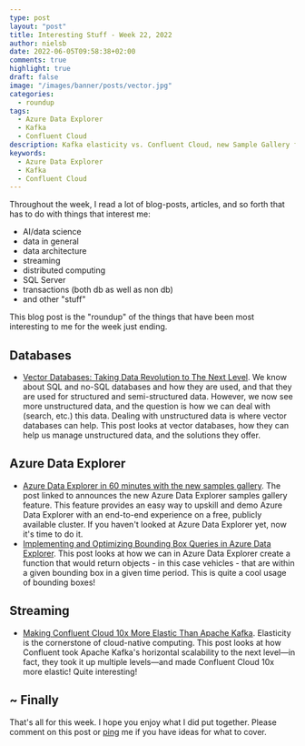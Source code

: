 ```yaml
---
type: post
layout: "post"
title: Interesting Stuff - Week 22, 2022
author: nielsb
date: 2022-06-05T09:58:38+02:00
comments: true
highlight: true
draft: false
image: "/images/banner/posts/vector.jpg"
categories:
  - roundup
tags:
  - Azure Data Explorer
  - Kafka
  - Confluent Cloud
description: Kafka elasticity vs. Confluent Cloud, new Sample Gallery for Azure Data Explorer, ADX & bounding boxes, and other interesting topics.
keywords:
  - Azure Data Explorer
  - Kafka
  - Confluent Cloud   
---
```


Throughout the week, I read a lot of blog-posts, articles, and so forth that has to do with things that interest me:

* AI/data science
* data in general
* data architecture
* streaming
* distributed computing
* SQL Server
* transactions (both db as well as non db)
* and other "stuff"

This blog post is the "roundup" of the things that have been most interesting to me for the week just ending.

<!--more-->

## Databases

* [Vector Databases: Taking Data Revolution to The Next Level][1]. We know about SQL and no-SQL databases and how they are used, and that they are used for structured and semi-structured data. However, we now see more unstructured data, and the question is how we can deal with (search, etc.) this data. Dealing with unstructured data is where vector databases can help. This post looks at vector databases, how they can help us manage unstructured data, and the solutions they offer.

## Azure Data Explorer

* [Azure Data Explorer in 60 minutes with the new samples gallery][2]. The post linked to announces the new Azure Data Explorer samples gallery feature. This feature provides an easy way to upskill and demo Azure Data Explorer with an end-to-end experience on a free, publicly available cluster. If you haven't looked at Azure Data Explorer yet, now it's time to do it.
* [Implementing and Optimizing Bounding Box Queries in Azure Data Explorer][3]. This post looks at how we can in Azure Data Explorer create a function that would return objects - in this case vehicles - that are within a given bounding box in a given time period. This is quite a cool usage of bounding boxes! 

## Streaming

* [Making Confluent Cloud 10x More Elastic Than Apache Kafka][4]. Elasticity is the cornerstone of cloud-native computing. This post looks at how Confluent took Apache Kafka's horizontal scalability to the next level—in fact, they took it up multiple levels—and made Confluent Cloud 10x more elastic! Quite interesting!

## ~ Finally

That's all for this week. I hope you enjoy what I did put together. Please comment on this post or [ping][ma] me if you have ideas for what to cover.

[ma]: mailto:niels.it.berglund@gmail.com
[mp]: https://blog.acolyer.org
[iq]: https://www.infoq.com/
[ew]: http://sqlonice.com/
[re]: http://blog.revolutionanalytics.com
[sqsk]: https://www.sqlskills.com
[mdaveyblog]: https://mdavey.wordpress.com/
[charlblog]: https://charlla.com/

[jovpop]: https://twitter.com/JovanPop_MSFT
[bobw]: https://twitter.com/bobwardms
[revod]: https://twitter.com/revodavid
[lonny]: https://twitter.com/sqL_handLe
[ewtw]: https://twitter.com/sqlOnIce
[buckw]: https://twitter.com/BuckWoodyMSFT
[mattw]: https://twitter.com/matthewwarren
[murba]: https://twitter.com/muratdemirbas
[daveda]: https://twitter.com/davidthecoder
[adcol]: https://twitter.com/adriancolyer
[jesrod]: https://twitter.com/jrdothoughts
[tomaz]: https://twitter.com/tomaz_tsql
[dataart]: https://twitter.com/dataartisans
[luis]: https://twitter.com/luis_de_sousa
[benstop]: https://twitter.com/benstopford
[conflu]: https://twitter.com/confluentinc
[tylert]: https://twitter.com/tyler_treat
[andrewng]: https://twitter.com/AndrewYNg
[lawr]: https://twitter.com/bytezn
[jue]: https://twitter.com/b0rk
[yan]: https://twitter.com/theburningmonk
[danny]: https://twitter.com/g9yuayon
[rmoff]: https://twitter.com/rmoff
[ryansw]: https://twitter.com/ryanswanstrom
[pabloc]: https://twitter.com/pabloc_ds
[mklep]: https://twitter.com/martinkl
[mdavey]: https://twitter.com/matt_davey
[jboner]: https://twitter.com/jboner
[joeduff]: https://twitter.com/funcOfJoe
[charl]: https://twitter.com/charllamprecht
[dbricks]: https://twitter.com/databricks
[adsit]: https://twitter.com/SitnikAdam
[vicky]: https://twitter.com/vickyharp
[dscentral]: https://twitter.com/DataScienceCtrl
[natemc]: https://twitter.com/natemcmaster
[ads]: https://twitter.com/azuredatastudio
[travw]: https://twitter.com/radtravis
[emilk]: https://twitter.com/IsTheArchitect
[netflx]: https://netflixtechblog.com/

[1]: https://medium.com/geekculture/vector-databases-taking-data-revolution-to-the-next-level-4a0faa437b2c
[2]: https://techcommunity.microsoft.com/t5/azure-data-explorer-blog/azure-data-explorer-in-60-minutes-with-the-new-samples-gallery/ba-p/3447552
[3]: https://techcommunity.microsoft.com/t5/azure-data-explorer-blog/implementing-and-optimizing-bounding-box-queries-in-azure-data/ba-p/3416786
[4]: https://www.confluent.io/blog/10x-apache-kafka-elasticity/

